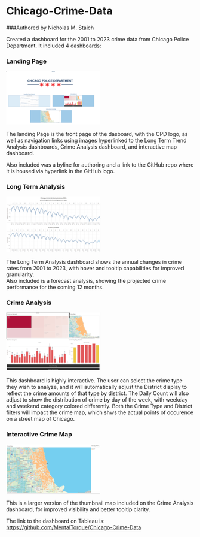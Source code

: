 # Chicago-Crime-Data

###Authored by Nicholas M. Staich

Created a dashboard for the 2001 to 2023 crime data from Chicago Police Department.  It included 4 dashboards:

### Landing Page

<img src='Images/Landing Page.png' width=50%>

The landing Page is the front page of the dasboard, with the CPD logo, as well as navigation links using images hyperlinked to the Long Term Trend Analysis dashboards,
Crime Analysis dashboard, and interactive map dashboard.  

Also included was a byline for authoring and a link to the GitHub repo where it is housed via hyperlink in the GitHub logo.

### Long Term Analysis

<img src='Images/Long Term Analysis Dashboard.png' width=50%>

The Long Term Analysis dashboard shows the annual changes in crime rates from 2001 to 2023, with hover and tooltip capabilities for improved granularity.  
Also included is a forecast analysis, showing the projected crime performance for the coming 12 months.

### Crime Analysis

<img src='Images/Chicago Crime Analysis Dashboard.png' width=50%>

This dashboard is highly interactive.  The user can select the crime type they wish to analyze, and it will automatically adjust the District display to reflect the 
crime amounts of that type by district.  The Daily Count will also adjust to show the distribution of crime by day of the week, with weekday and weekend category colored 
differently.  Both the Crime Type and District filters will impact the crime map, which shws the actual points of occurence on a street map of Chicago. 


### Interactive Crime Map

<img src='Images/Chicago Crime Map Dashboard.png' width=50%>

This is a larger version of the thumbnail map included on the Crime Analysis dashboard, for improved visibility and better tooltip clarity.

The link to the dashboard on Tableau is:  https://github.com/MentalTorque/Chicago-Crime-Data
